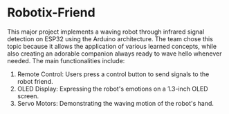 # Robotix-Friend



This major project implements a waving robot through infrared signal detection on ESP32 using the Arduino architecture. The team chose this topic because it allows the application of various learned concepts, while also creating an adorable companion always ready to wave hello whenever needed. The main functionalities include:

1. Remote Control: Users press a control button to send signals to the robot friend.
2. OLED Display: Expressing the robot's emotions on a 1.3-inch OLED screen.
3. Servo Motors: Demonstrating the waving motion of the robot's hand.




